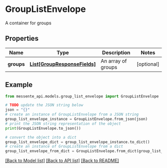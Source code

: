# GroupListEnvelope

A container for groups

## Properties

Name | Type | Description | Notes
------------ | ------------- | ------------- | -------------
**groups** | [**List[GroupResponseFields]**](GroupResponseFields.md) | An array of groups | [optional] 

## Example

```python
from messente_api.models.group_list_envelope import GroupListEnvelope

# TODO update the JSON string below
json = "{}"
# create an instance of GroupListEnvelope from a JSON string
group_list_envelope_instance = GroupListEnvelope.from_json(json)
# print the JSON string representation of the object
print(GroupListEnvelope.to_json())

# convert the object into a dict
group_list_envelope_dict = group_list_envelope_instance.to_dict()
# create an instance of GroupListEnvelope from a dict
group_list_envelope_from_dict = GroupListEnvelope.from_dict(group_list_envelope_dict)
```
[[Back to Model list]](../README.md#documentation-for-models) [[Back to API list]](../README.md#documentation-for-api-endpoints) [[Back to README]](../README.md)


